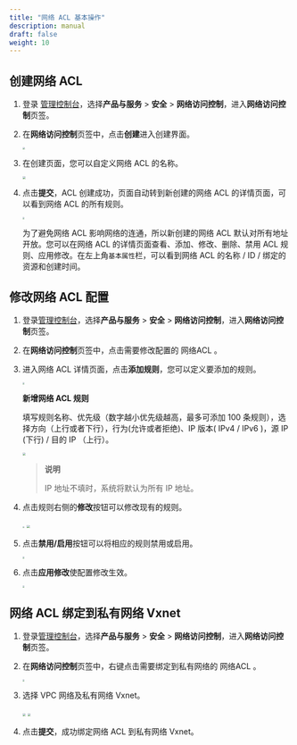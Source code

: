 ```yaml
---
title: "网络 ACL 基本操作"
description: manual
draft: false
weight: 10
---
```


## 创建网络 ACL

1. 登录 [管理控制台](https://console.shanhe.com/login)，选择**产品与服务** > **安全** > **网络访问控制**，进入**网络访问控制**页签。

2. 在**网络访问控制**页签中，点击**创建**进入创建界面。

   <img src="../../_images/create_acl_1.png" style="zoom:25%;" />

3. 在创建页面，您可以自定义网络 ACL 的名称。

   <img src="../../_images/create_acl_2.png" style="zoom:30%;" />

4. 点击**提交**，ACL 创建成功，页面自动转到新创建的网络 ACL 的详情页面，可以看到网络 ACL 的所有规则。

   <img src="../../_images/create_acl_3.png" style="zoom:23%;" />

   为了避免网络 ACL 影响网络的连通，所以新创建的网络 ACL 默认对所有地址开放。您可以在网络 ACL 的详情页面查看、添加、修改、删除、禁用 ACL 规则、应用修改。在左上角`基本属性`栏，可以看到网络 ACL 的名称 / ID / 绑定的资源和创建时间。

## 修改网络 ACL 配置

1. 登录[管理控制台](https://console.shanhe.com/login)，选择**产品与服务** > **安全** > **网络访问控制**，进入**网络访问控制**页签。

2. 在**网络访问控制**页签中，点击需要修改配置的 网络ACL 。

3. 进入网络 ACL 详情页面，点击**添加规则**，您可以定义要添加的规则。

   <img src="../../_images/create_acl_4.png" style="zoom:23%;" />

   **新增网络 ACL 规则**

   填写规则名称、优先级（数字越小优先级越高，最多可添加 100 条规则），选择方向（上行或者下行），行为(允许或者拒绝)、IP 版本( IPv4 / IPv6 )，源 IP (下行) / 目的 IP （上行）。

   <img src="../../_images/create_acl_5.png" style="zoom:33%;" />

   >**说明**
   >
   >IP 地址不填时，系统将默认为所有 IP 地址。

4. 点击规则右侧的**修改**按钮可以修改现有的规则。

   <img src="../../_images/create_acl_6.png" style="zoom:23%;" />

   <img src="../../_images/create_acl_7.png" style="zoom:33%;" />

5. 点击**禁用/启用**按钮可以将相应的规则禁用或启用。

   <img src="../../_images/create_acl_8.png" style="zoom:23%;" />

6. 点击**应用修改**使配置修改生效。

   <img src="../../_images/create_acl_9.png" style="zoom:23%;" />

## 网络 ACL 绑定到私有网络 Vxnet

1. 登录[管理控制台](https://console.shanhe.com/login)，选择**产品与服务** > **安全** > **网络访问控制**，进入**网络访问控制**页签。

2. 在**网络访问控制**页签中，右键点击需要绑定到私有网络的 网络ACL 。

   <img src="../../_images/create_acl_10.png" style="zoom:23%;" />

3. 选择 VPC 网络及私有网络 Vxnet。

   <img src="../../_images/create_acl_11.png" style="zoom:33%;" />

   <img src="../../_images/create_acl_12.png" style="zoom:33%;" />

4. 点击**提交**，成功绑定网络 ACL 到私有网络 Vxnet。

   
